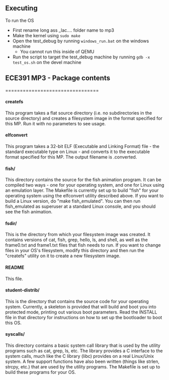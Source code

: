 ## Executing
To run the OS
 - First rename long ass _lac.... folder name to mp3
 - Make the kernel using `sudo make`
 - Open the test_debug by running `windows_run.bat` on the windows machine
    - You cannot run this inside of QEMU
 - Run the script to target the test_debug machine by running `gdb -x test_os.sh` on the devel machine



## ECE391 MP3 - Package contents
================================

#### createfs
This program takes a flat source directory (i.e. no subdirectories
in the source directory) and creates a filesystem image in the
format specified for this MP.  Run it with no parameters to see
usage.

#### elfconvert
This program takes a 32-bit ELF (Executable and Linking Format) file - the standard executable type on Linux - and converts it to the
executable format specified for this MP.  The output filename is <exename>.converted.

#### fish/
This directory contains the source for the fish animation program.
It can be compiled two ways - one for your operating system, and one
for Linux using an emulation layer.  The Makefile is currently set
up to build "fish" for your operating system using the elfconvert
utility described above.  If you want to build a Linux version, do
"make fish_emulated".  You can then run fish_emulated as superuser
at a standard Linux console, and you should see the fish animation.

#### fsdir/
This is the directory from which your filesystem image was created.
It contains versions of cat, fish, grep, hello, ls, and shell, as
well as the frame0.txt and frame1.txt files that fish needs to run.
If you want to change files in your OS's filesystem, modify this
directory and then run the "createfs" utility on it to create a new
filesystem image.

#### README
This file.

#### student-distrib/
This is the directory that contains the source code for your
operating system.  Currently, a skeleton is provided that will build
and boot you into protected mode, printing out various boot
parameters.  Read the INSTALL file in that directory for
instructions on how to set up the bootloader to boot this OS.

#### syscalls/
This directory contains a basic system call library that is used by
the utility programs such as cat, grep, ls, etc.  The library
provides a C interface to the system calls, much like the C library
(libc) provides on a real Linux/Unix system.  A few support
functions have also been written (things like strlen, strcpy, etc.)
that are used by the utility programs.  The Makefile is set up to
build these programs for your OS.